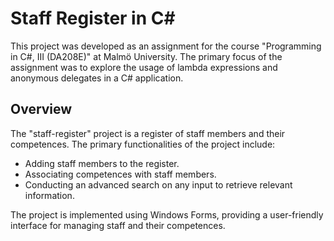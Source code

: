 # Staff Register in C#
This project was developed as an assignment for the course "Programming in C#, III (DA208E)" at Malmö University. The primary focus of the assignment was to explore the usage of lambda expressions and anonymous delegates in a C# application.

## Overview
The "staff-register" project is a register of staff members and their competences. The primary functionalities of the project include:

- Adding staff members to the register.
- Associating competences with staff members.
- Conducting an advanced search on any input to retrieve relevant information.

The project is implemented using Windows Forms, providing a user-friendly interface for managing staff and their competences.

